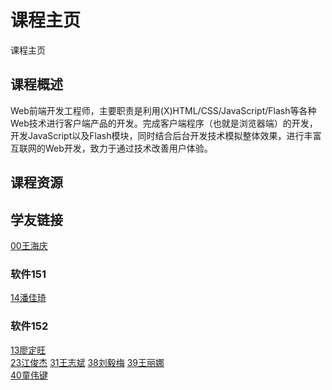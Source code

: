 # 课程主页  
课程主页

## 课程概述
Web前端开发工程师，主要职责是利用(X)HTML/CSS/JavaScript/Flash等各种Web技术进行客户端产品的开发。完成客户端程序（也就是浏览器端）的开发，开发JavaScript以及Flash模块，同时结合后台开发技术模拟整体效果，进行丰富互联网的Web开发，致力于通过技术改善用户体验。

## 课程资源

## 学友链接

[00王海庆](https://github.com/zptcweb/zptcweb.github.io)  

### 软件151
[14潘佳琦](https://github.com/pjq123456/pjq123456.github.io)  

### 软件152
[13廖定旺](https://github.com/1264673023/1264673023.github.io)  
[23江俊杰](https://github.com/hyyqc/hyyqc.github.io)
[31王志斌](https://github.com/connnot/connnot.github.io)
[38刘毅梅](https://github.com/gcllym/gcllym.github.io)
[39王丽娜](https://github.com/waseni/waseni.github.io)  
[40童伟键](https://github.com/twjznb/twjznb.github.io) 

